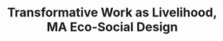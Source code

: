 ---
title: Transformative Work as Livelihood, MA Eco-Social Design
type: Seminar
location: Free University of Bozen-Bolzano, IT
subtext:
dateFormat: # "year", otherwise will be displayed MM.YYYY
dateEnd: 2023-12-15
dateStart: 2023-12-13
url: https://www.unibz.it/en/faculties/design-art/master-eco-social-design/
---